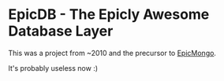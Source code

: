 EpicDB - The Epicly Awesome Database Layer
========

This was a project from ~2010 and the precursor to [EpicMongo](http://github.com/aaroncox/epicmongo).

It's probably useless now :)
